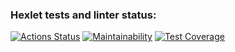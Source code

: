 ### Hexlet tests and linter status:
[![Actions Status](https://github.com/di8ry/python-project-lvl2/workflows/hexlet-check/badge.svg)](https://github.com/di8ry/python-project-lvl2/actions)
[![Maintainability](https://api.codeclimate.com/v1/badges/8eb1e5f1c890cf752b2e/maintainability)](https://codeclimate.com/github/di8ry/python-project-lvl2/maintainability)
[![Test Coverage](https://api.codeclimate.com/v1/badges/8eb1e5f1c890cf752b2e/test_coverage)](https://codeclimate.com/github/di8ry/python-project-lvl2/test_coverage)